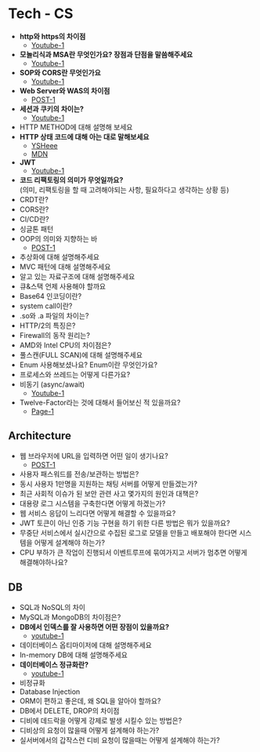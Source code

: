 # Tech - CS

- **http와 https의 차이점**
    - [Youtube-1](https://www.youtube.com/watch?v=H6lpFRpyl14)
- **모놀리식과 MSA란 무엇인가요? 장점과 단점을 말씀해주세요**
    - [Youtube-1](https://www.youtube.com/watch?v=ZRpsB3ODr6M)
- **SOP와 CORS란 무엇인가요** 
    - [Youtube-1](https://www.youtube.com/watch?v=bW31xiNB8Nc)
- **Web Server와 WAS의 차이점**
    - [POST-1](https://gmlwjd9405.github.io/2018/10/27/webserver-vs-was.html)
- **세션과 쿠키의 차이는?**
    - [Youtube-1](https://www.youtube.com/watch?v=tosLBcAX1vk)
- HTTP METHOD에 대해 설명해 보세요
- **HTTP 상태 코드에 대해 아는 대로 말해보세요**
    - [YSHeee](https://ysheee.github.io/web/status-code/)
    - [MDN](https://developer.mozilla.org/ko/docs/Web/HTTP/Status)
- **JWT**
    - [Youtube-1](https://www.youtube.com/watch?v=XXseiON9CV0)
- **코드 리팩토링의 의미가 무엇일까요?** <br>(의미, 리팩토링을 할 때 고려해야되는 사항, 필요하다고 생각하는 상황 등)
- CRDT란?
- CORS란?
- CI/CD란?
- 싱글톤 패턴 
- OOP의 의미와 지향하는 바
    - [POST-1](https://velog.io/@yukina1418/OOP에서-지향하는-것이-뭘까)
- 추상화에 대해 설명해주세요
- MVC 패턴에 대해 설명해주세요
- 알고 있는 자료구조에 대해 설명해주세요
- 큐&스택 언제 사용해야 할까요
- Base64 인코딩이란?
- system call이란?
- .so와 .a 파일의 차이는?
- HTTP/2의 특징은?
- Firewall의 동작 원리는?
- AMD와 Intel CPU의 차이점은?
- 풀스캔(FULL SCAN)에 대해 설명해주세요
- Enum 사용해보셨나요? Enum이란 무엇인가요?
- 프로세스와 쓰레드는 어떻게 다른가요?
- 비동기 (async/await)
    - [Youtube-1](https://www.youtube.com/watch?v=m0icCqHY39U)
- Twelve-Factor라는 것에 대해서 들어보신 적 있을까요?
    - [Page-1](https://12factor.net/ko/)

## Architecture
- 웹 브라우저에 URL을 입력하면 어떤 일이 생기나요?
    - [POST-1](https://aws.amazon.com/ko/blogs/korea/what-happens-when-you-type-a-url-into-your-browser/)
- 사용자 패스워드를 전송/보관하는 방법은?
- 동시 사용자 1만명을 지원하는 채팅 서버를 어떻게 만들겠는가?
- 최근 사회적 이슈가 된 보안 관련 사고 몇가지의 원인과 대책은?
- 대용량 로그 시스템을 구축한다면 어떻게 하겠는가?
- 웹 서비스 응답이 느리다면 어떻게 해결할 수 있을까요?
- JWT 토큰이 아닌 인증 기능 구현을 하기 위한 다른 방법은 뭐가 있을까요?
- 무중단 서비스에서 실시간으로 수집된 로그로 모델을 만들고 배포해야 한다면 시스템을 어떻게 설계해야 하는가?
- CPU 부하가 큰 작업이 진행되서 이벤트루프에 묶여가지고 서버가 멈추면 어떻게 해결해야하나요?

## DB
- SQL과 NoSQL의 차이
- MySQL과 MongoDB의 차이점은?
- **DB에서 인덱스를 잘 사용하면 어떤 장점이 있을까요?**
    - [youtube-1](https://www.youtube.com/watch?v=iNvYsGKelYs)
- 데이터베이스 옵티마이저에 대해 설명해주세요
- In-memory DB에 대해 설명해주세요
- **데이터베이스 정규화란?**
    - [youtube-1](https://www.youtube.com/watch?v=Y1FbowQRcmI)
- 비정규화
- Database Injection
- ORM이 편하고 좋은데, 왜 SQL을 알아야 할까요?
- DB에서 DELETE, DROP의 차이점
- 디비에 데드락을 어떻게 강제로 발생 시킬수 있는 방법은?
- 디비상의 요청이 많을때 어떻게 설계해야 하는가?
- 실서버에서의 갑작스런 디비 요청이 많을때는 어떻게 설계해야 하는가?